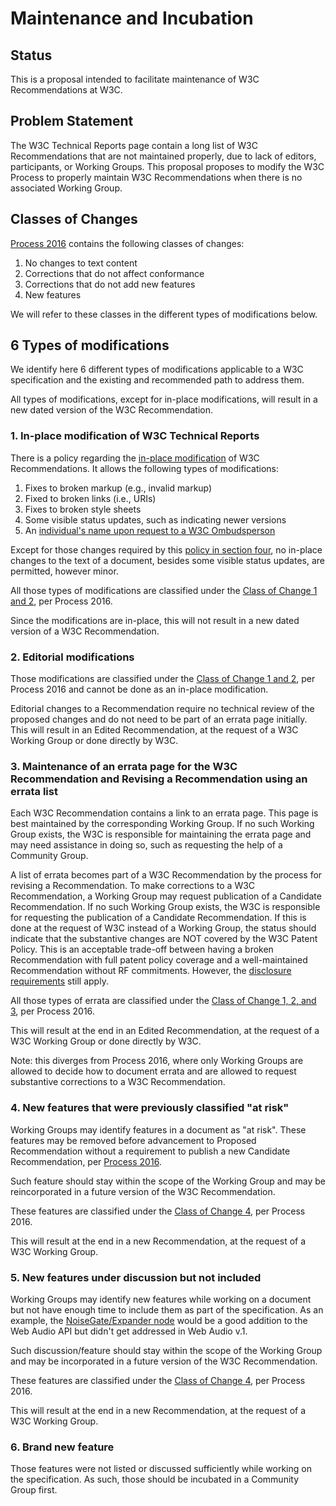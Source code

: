 # Maintenance and Incubation

## Status

This is a proposal intended to facilitate maintenance of W3C Recommendations at W3C.

## Problem Statement

The W3C Technical Reports page contain a long list of W3C Recommendations that are not maintained properly, due to lack of editors, participants, or Working Groups. This proposal proposes to modify the W3C Process to properly maintain W3C Recommendations when there is no associated Working Group.

## Classes of Changes

[Process 2016](https://dvcs.w3.org/hg/AB/raw-file/default/cover.html#correction-classes) contains the following classes of changes:

1. No changes to text content
2. Corrections that do not affect conformance
3. Corrections that do not add new features
4. New features

We will refer to these classes in the different types of modifications below.

## 6 Types of modifications

We identify here 6 different types of modifications applicable to a W3C specification and the existing and recommended path to address them.

All types of modifications, except for in-place modifications, will result in a new dated version of the W3C Recommendation.

### 1. In-place modification of W3C Technical Reports

There is a policy regarding the [in-place modification](https://www.w3.org/2003/01/republishing/) of W3C Recommendations. It allows the following types of modifications:

1. Fixes to broken markup (e.g., invalid markup)
2. Fixed to broken links (i.e., URIs)
3. Fixes to broken style sheets
4. Some visible status updates, such as indicating newer versions
5. An [individual's name upon request to a W3C Ombudsperson](https://www.w3.org/2016/02/trans-rec-edit.html)

Except for those changes required by this [policy in section four](https://www.w3.org/2003/01/republishing/), no in-place changes to the text of a document, besides some visible status updates, are permitted, however minor.

All those types of modifications are classified under the [Class of Change 1 and 2](https://dvcs.w3.org/hg/AB/raw-file/default/cover.html#correction-classes), per Process 2016.

Since the modifications are in-place, this will not result in a new dated version of a W3C Recommendation.


### 2. Editorial modifications

Those modifications are classified under the [Class of Change 1 and 2](https://dvcs.w3.org/hg/AB/raw-file/default/cover.html#correction-classes), per Process 2016 and cannot be done as an in-place modification.

Editorial changes to a Recommendation require no technical review of the proposed changes and do not need to be part of an errata page initially. This will result in an Edited Recommendation, at the request of a W3C Working Group or done directly by W3C.

### 3. Maintenance of an errata page for the W3C Recommendation and Revising a Recommendation using an errata list

Each W3C Recommendation contains a link to an errata page. This page is best maintained by the corresponding Working Group. If no such Working Group exists, the W3C is responsible for maintaining the errata page and may need assistance in doing so, such as requesting the help of a Community Group.

A list of errata becomes part of a W3C Recommendation by the process for revising a Recommendation. To make corrections to a W3C Recommendation, a Working Group may request publication of a Candidate Recommendation. If no such Working Group exists, the W3C is responsible for requesting the publication of a Candidate Recommendation. If this is done at the request of W3C instead of a Working Group, the status should indicate that the substantive changes are NOT covered by the W3C Patent Policy. This is an acceptable trade-off between having a broken Recommendation with full patent policy coverage and a well-maintained Recommendation without RF commitments. However, the [disclosure requirements](https://www.w3.org/Consortium/Patent-Policy-20040205/#sec-disclosure-requirements) still apply.

All those types of errata are classified under the [Class of Change 1, 2, and 3](https://dvcs.w3.org/hg/AB/raw-file/default/cover.html#correction-classes), per Process 2016.

This will result at the end in an Edited Recommendation, at the request of a W3C Working Group or done directly by W3C.

Note: this diverges from Process 2016, where only Working Groups are allowed to decide how to document errata and are allowed to request substantive corrections to a W3C Recommendation.

### 4. New features that were previously classified "at risk"

Working Groups may identify features in a document as "at risk". These features may be removed before advancement to Proposed Recommendation without a requirement to publish a new Candidate Recommendation, per [Process 2016](https://dvcs.w3.org/hg/AB/raw-file/default/cover.html#candidate-rec).

Such feature should stay within the scope of the Working Group and may be reincorporated in a future version of the W3C Recommendation.

These features are classified under the [Class of Change 4](https://dvcs.w3.org/hg/AB/raw-file/default/cover.html#correction-classes), per Process 2016.

This will result at the end in a new Recommendation, at the request of a W3C Working Group.

### 5. New features under discussion but not included

Working Groups may identify new features while working on a document but not have enough time to include them as part of the specification. As an example, the [NoiseGate/Expander node](https://github.com/WebAudio/web-audio-api/issues/13) would be a good addition to the Web Audio API but didn't get addressed in Web Audio v.1.

Such discussion/feature should stay within the scope of the Working Group and may be incorporated in a future version of the W3C Recommendation.

These features are classified under the [Class of Change 4](https://dvcs.w3.org/hg/AB/raw-file/default/cover.html#correction-classes), per Process 2016.

This will result at the end in a new Recommendation, at the request of a W3C Working Group.

### 6. Brand new feature

Those features were not listed or discussed sufficiently while working on the specification. As such, those should be incubated in a Community Group first.
